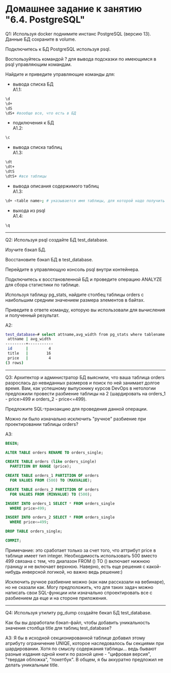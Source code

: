 # Домашнее задание к занятию "6.4. PostgreSQL"

Q1:
Используя docker поднимите инстанс PostgreSQL (версию 13). Данные БД сохраните в volume.

Подключитесь к БД PostgreSQL используя psql.

Воспользуйтесь командой \? для вывода подсказки по имеющимся в psql управляющим командам.

Найдите и приведите управляющие команды для:

- вывода списка БД  
A1.1:  
```bash
\d
\d+
\dS
\dS+ #вообще все, что есть в БД
```
- подключения к БД  
A1.2:  
```bash
\c
```
- вывода списка таблиц  
A1.3:  
```bash
\dt
\dt+
\dtS
\dtS+ #все таблицы
```
- вывода описания содержимого таблиц  
A1.3:  
```bash
\d+ <table name>; # указывается имя таблицы, для которой надо получить описание
```
- выхода из psql  
A1.4:  
```bash
\q
```

---
Q2:
Используя psql создайте БД test_database.

Изучите бэкап БД.

Восстановите бэкап БД в test_database.

Перейдите в управляющую консоль psql внутри контейнера.

Подключитесь к восстановленной БД и проведите операцию ANALYZE для сбора статистики по таблице.

Используя таблицу pg_stats, найдите столбец таблицы orders с наибольшим средним значением размера элементов в байтах.

Приведите в ответе команду, которую вы использовали для вычисления и полученный результат.

A2:
```bash
test_database=# select attname,avg_width from pg_stats where tablename = 'orders';
 attname | avg_width
---------+-----------
 id      |         4
 title   |        16
 price   |         4
(3 rows)
```

---
Q3: Архитектор и администратор БД выяснили, что ваша таблица orders разрослась до невиданных размеров и поиск по ней занимает долгое время. Вам, как успешному выпускнику курсов DevOps в нетологии предложили провести разбиение таблицы на 2 (шардировать на orders_1 - price>499 и orders_2 - price<=499).

Предложите SQL-транзакцию для проведения данной операции.

Можно ли было изначально исключить "ручное" разбиение при проектировании таблицы orders?

A3:
```SQL
BEGIN;

ALTER TABLE orders RENAME TO orders_single;

CREATE TABLE orders (like orders_single)
  PARTITION BY RANGE (price);

CREATE TABLE orders_1 PARTITION OF orders
  FOR VALUES FROM (500) TO (MAXVALUE);

CREATE TABLE orders_2 PARTITION OF orders
  FOR VALUES FROM (MINVALUE) TO (500);

INSERT INTO orders_1 SELECT * FROM orders_single
  WHERE price>499;

INSERT INTO orders_2 SELECT * FROM orders_single
  WHERE price<=499;

DROP TABLE orders_single;

COMMIT;
```
Примечание: это сработает только за счет того, что аттрибут price в таблице имеет тип integer. Необходимость использовать 500 вместо 499 связана с тем, что диапазон FROM () TO () включает нижнюю границу и не включает верхнюю. Наверно, есть еще решения с какой-нибудь инверсной логикой, но важно ведь решение:)

Исключить ручное разбиение можно (как нам рассказали на вебинаре), но не сказали как. Могу предположить, что для таких задач можно написать свои SQL-функции или изначально спроектировать все с разбиением да еще и на стороне приложения.

---
Q4: Используя утилиту pg_dump создайте бекап БД test_database.

Как бы вы доработали бэкап-файл, чтобы добавить уникальность значения столбца title для таблиц test_database?

A3: Я бы в исходной секционированной таблице добавил этому атрибуту ограничение UNIQE, которое наследовалось бы секциями при шардировании. Хотя по смыслу содержания таблицы... ведь бывают разные издания одной книги по разной цене - "цифровая версия", "твердая обложка", "покетбук". В общем, я бы аккуратно предложил не делать уникальным title.
